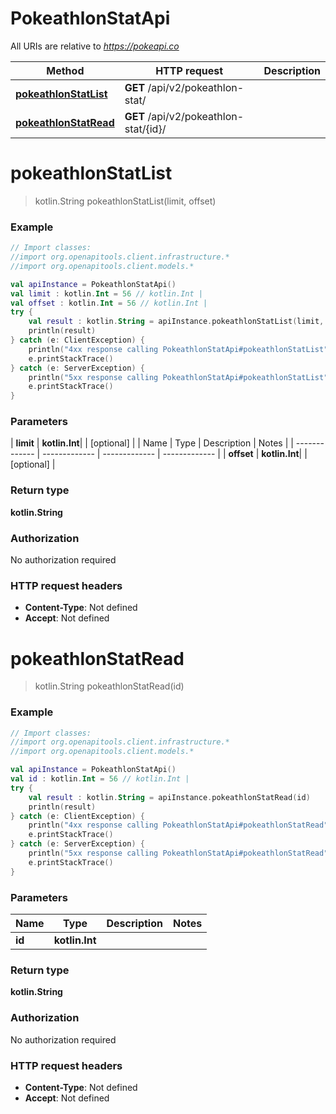 # PokeathlonStatApi

All URIs are relative to *https://pokeapi.co*

| Method | HTTP request | Description |
| ------------- | ------------- | ------------- |
| [**pokeathlonStatList**](PokeathlonStatApi.md#pokeathlonStatList) | **GET** /api/v2/pokeathlon-stat/ |  |
| [**pokeathlonStatRead**](PokeathlonStatApi.md#pokeathlonStatRead) | **GET** /api/v2/pokeathlon-stat/{id}/ |  |


<a id="pokeathlonStatList"></a>
# **pokeathlonStatList**
> kotlin.String pokeathlonStatList(limit, offset)



### Example
```kotlin
// Import classes:
//import org.openapitools.client.infrastructure.*
//import org.openapitools.client.models.*

val apiInstance = PokeathlonStatApi()
val limit : kotlin.Int = 56 // kotlin.Int | 
val offset : kotlin.Int = 56 // kotlin.Int | 
try {
    val result : kotlin.String = apiInstance.pokeathlonStatList(limit, offset)
    println(result)
} catch (e: ClientException) {
    println("4xx response calling PokeathlonStatApi#pokeathlonStatList")
    e.printStackTrace()
} catch (e: ServerException) {
    println("5xx response calling PokeathlonStatApi#pokeathlonStatList")
    e.printStackTrace()
}
```

### Parameters
| **limit** | **kotlin.Int**|  | [optional] |
| Name | Type | Description  | Notes |
| ------------- | ------------- | ------------- | ------------- |
| **offset** | **kotlin.Int**|  | [optional] |

### Return type

**kotlin.String**

### Authorization

No authorization required

### HTTP request headers

 - **Content-Type**: Not defined
 - **Accept**: Not defined

<a id="pokeathlonStatRead"></a>
# **pokeathlonStatRead**
> kotlin.String pokeathlonStatRead(id)



### Example
```kotlin
// Import classes:
//import org.openapitools.client.infrastructure.*
//import org.openapitools.client.models.*

val apiInstance = PokeathlonStatApi()
val id : kotlin.Int = 56 // kotlin.Int | 
try {
    val result : kotlin.String = apiInstance.pokeathlonStatRead(id)
    println(result)
} catch (e: ClientException) {
    println("4xx response calling PokeathlonStatApi#pokeathlonStatRead")
    e.printStackTrace()
} catch (e: ServerException) {
    println("5xx response calling PokeathlonStatApi#pokeathlonStatRead")
    e.printStackTrace()
}
```

### Parameters
| Name | Type | Description  | Notes |
| ------------- | ------------- | ------------- | ------------- |
| **id** | **kotlin.Int**|  | |

### Return type

**kotlin.String**

### Authorization

No authorization required

### HTTP request headers

 - **Content-Type**: Not defined
 - **Accept**: Not defined


